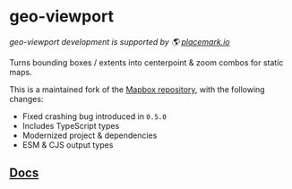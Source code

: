 # geo-viewport

_geo-viewport development is supported by 🌎 [placemark.io](https://placemark.io/)_

Turns bounding boxes / extents into centerpoint & zoom
combos for static maps.

This is a maintained fork of the [Mapbox repository](https://github.com/mapbox/geo-viewport),
with the following changes:

- Fixed crashing bug introduced in `0.5.0`
- Includes TypeScript types
- Modernized project & dependencies
- ESM & CJS output types

## [Docs](https://placemark.github.io/geo-viewport/)
